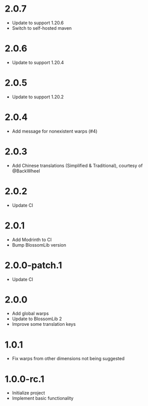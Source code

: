 # 2.0.7

* Update to support 1.20.6
* Switch to self-hosted maven

# 2.0.6

* Update to support 1.20.4

# 2.0.5

* Update to support 1.20.2

# 2.0.4

* Add message for nonexistent warps (#4)

# 2.0.3

* Add Chinese translations (Simplified & Traditional), courtesy of @BackWheel

# 2.0.2

* Update CI

# 2.0.1

* Add Modrinth to CI
* Bump BlossomLib version

# 2.0.0-patch.1

* Update CI

# 2.0.0

* Add global warps
* Update to BlossomLib 2
* Improve some translation keys

# 1.0.1

* Fix warps from other dimensions not being suggested

# 1.0.0-rc.1

* Initialize project
* Implement basic functionality

